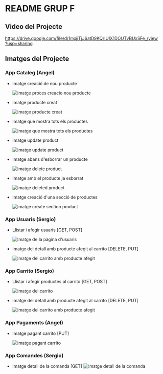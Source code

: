 # README GRUP F

## Video del Projecte

https://drive.google.com/file/d/1mxjiTjJ6atD9KQrlUIX1DOUTvBUxSFe_/view?usp=sharing

## Imatges del Projecte

### App Cataleg (Angel)

- Imatge creació de nou producte

  ![Imatge proces creacio nou producte](./botiga_grupF/assets/images/angel1.jpg)

- Imatge producte creat

  ![Imatge producte creat](./botiga_grupF/assets/images/angel2.jpg)

- Imatge que mostra tots els productes

  ![Imatge que mostra tots els productes](./botiga_grupF/assets/images/angel3.jpg)

- Imatge update product

  ![Imatge update product](./botiga_grupF/assets/images/angel4.jpg)

- Imatge abans d'esborrar un producte

  ![Imatge delete product](./botiga_grupF/assets/images/angel5.jpg)

- Imatge amb el producte ja esborrat

  ![Imatge deleted product](./botiga_grupF/assets/images/angel6.jpg)

- Imatge creació d'una secció de productes

  ![Imatge create section product](./botiga_grupF/assets/images/angel7.jpg)

### App Usuaris (Sergio)

- Llistar i afegir usuaris [GET, POST]

  ![Imatge de la pàgina d'usuaris](./botiga_grupF/assets/images/sergio1.png)

- Imatge del detall amb producte afegit al carrito [DELETE, PUT]

  ![Imatge del carrito amb producte afegit](./botiga_grupF/assets/images/sergio2.png)

### App Carrito (Sergio)

- Llistar i afegir productes al carrito [GET, POST]

  ![Imatge del carrito](./botiga_grupF/assets/images/sergio3.png)

- Imatge del detall amb producte afegit al carrito [DELETE, PUT]

  ![Imatge del carrito amb producte afegit](./botiga_grupF/assets/images/sergio4.png)

### App Pagaments (Angel)

- Imatge pagant carrito [PUT]

  ![Imatge pagant carrito](./botiga_grupF/assets/images/angel8.jpg)

### App Comandes (Sergio)

- Imatge detall de la comanda [GET]
  ![Imatge detall de la comanda](./botiga_grupF/assets/images/sergio5.png)

